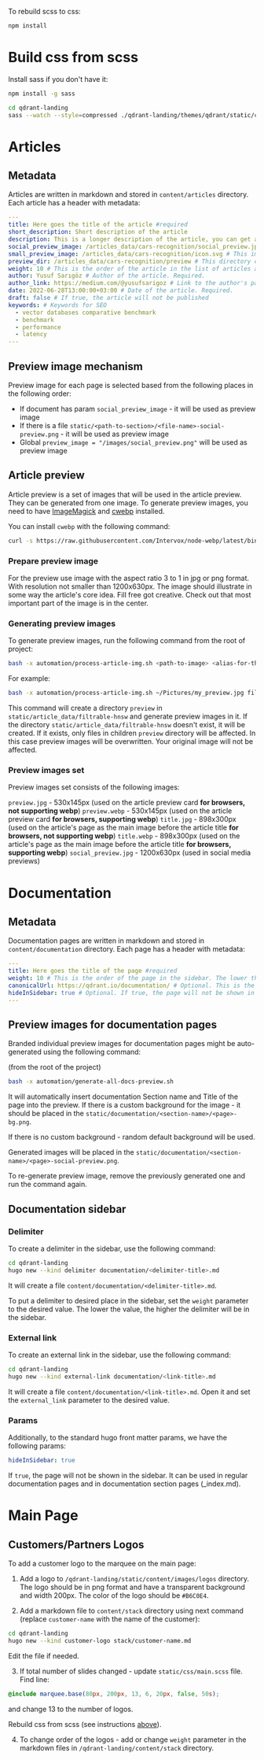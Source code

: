 To rebuild scss to css:

```bash
npm install
```

# Build css from scss

Install sass if you don't have it:

```bash
npm install -g sass
```

``` bash
cd qdrant-landing
sass --watch --style=compressed ./qdrant-landing/themes/qdrant/static/css/main.scss ./qdrant-landing/themes/qdrant/static/css/main.css
```

# Articles

## Metadata

Articles are written in markdown and stored in `content/articles` directory. Each article has a header with metadata:

```yaml
---
title: Here goes the title of the article #required
short_description: Short description of the article
description: This is a longer description of the article, you can get a little bit more wordly here. Try to keep it under 140 characters. #required
social_preview_image: /articles_data/cars-recognition/social_preview.jpg # This image will be used in social media previews, should be 1200x630px. Required.
small_preview_image: /articles_data/cars-recognition/icon.svg # This image will be used in the list of articles at the footer, should be 40x40px
preview_dir: /articles_data/cars-recognition/preview # This directory contains images that will be used in the article preview. They can be generated from one image. Read more below. Required.
weight: 10 # This is the order of the article in the list of articles at the footer. The lower the number, the higher the article will be in the list.
author: Yusuf Sarıgöz # Author of the article. Required.
author_link: https://medium.com/@yusufsarigoz # Link to the author's page. Required.
date: 2022-06-28T13:00:00+03:00 # Date of the article. Required.
draft: false # If true, the article will not be published
keywords: # Keywords for SEO
  - vector databases comparative benchmark
  - benchmark
  - performance
  - latency
---
```

## Preview image mechanism

Preview image for each page is selected based from the following places in the following order:

- If document has param `social_preview_image` - it will be used as preview image
- If there is a file `static/<path-to-section>/<file-name>-social-preview.png` - it will be used as preview image
- Global `preview_image = "/images/social_preview.png"` will be used as preview image

## Article preview

Article preview is a set of images that will be used in the article preview. They can be generated from one image. To generate preview images, you need to have [ImageMagick](https://imagemagick.org/index.php) and [cwebp](https://developers.google.com/speed/webp/download) installed.

You can install `cwebp` with the following command:

```bash
curl -s https://raw.githubusercontent.com/Intervox/node-webp/latest/bin/install_webp | sudo bash
```

### Prepare preview image

For the preview use image with the aspect ratio 3 to 1 in jpg or png format. With resolution not smaller than 1200x630px. The image should illustrate in some way the article's core idea. Fill free got creative. Check out that most important part of the image is in the center.

### Generating preview images

To generate preview images, run the following command from the root of project:

```bash
bash -x automation/process-article-img.sh <path-to-image> <alias-for-the-article>
```

For example:

```bash
bash -x automation/process-article-img.sh ~/Pictures/my_preview.jpg filtrable-hnsw 
```

This command will create a directory `preview` in `static/article_data/filtrable-hnsw` and generate preview images in it. If the directory `static/article_data/filtrable-hnsw` doesn't exist, it will be created. If it exists, only files in children `preview` directory will be affected. In this case preview images will be overwritten. Your original image will not be affected.

### Preview images set

Preview images set consists of the following images:

`preview.jpg` - 530x145px (used on the article preview card **for browsers, not supporting webp**)
`preview.webp` - 530x145px (used on the article preview card **for browsers, supporting webp**)
`title.jpg` - 898x300px (used on the article's page as the main image before the article title **for browsers, not supporting webp**)
`title.webp` - 898x300px (used on the article's page as the main image before the article title **for browsers, supporting webp**)
`social_preview.jpg` - 1200x630px (used in social media previews)

# Documentation

## Metadata

Documentation pages are written in markdown and stored in `content/documentation` directory. Each page has a header with metadata:

```yaml
---
title: Here goes the title of the page #required
weight: 10 # This is the order of the page in the sidebar. The lower the number, the higher the page will be in the sidebar.
canonicalUrl: https://qdrant.io/documentation/ # Optional. This is the canonical url of the page.
hideInSidebar: true # Optional. If true, the page will not be shown in the sidebar. It can be used in regular documentation pages and in documentation section pages (_index.md).
---
```

## Preview images for documentation pages

Branded individual preview images for documentation pages might be auto-generated using the following command:

(from the root of the project)

```bash
bash -x automation/generate-all-docs-preview.sh
```

It will automatically insert documentation Section name and Title of the page into the preview.
If there is a custom background for the image - it should be placed in the `static/documentation/<section-name>/<page>-bg.png`.
<!-- (Use midjourney and one of the styles https://www.notion.so/qdrant/Midjourney-styles-a8dbc94761a74bb287a8a8ad05d593d1 to generate the background) -->

If there is no custom background - random default background will be used.

Generated images will be placed in the `static/documentation/<section-name>/<page>-social-preview.png`.

To re-generate preview image, remove the previously generated one and run the command again.

## Documentation sidebar

### Delimiter

To create a delimiter in the sidebar, use the following command:

``` bash
cd qdrant-landing
hugo new --kind delimiter documentation/<delimiter-title>.md
```

It will create a file `content/documentation/<delimiter-title>.md`.

To put a delimiter to desired place in the sidebar, set the `weight` parameter to the desired value. The lower the value, the higher the delimiter will be in the sidebar.

### External link

To create an external link in the sidebar, use the following command:

``` bash
cd qdrant-landing
hugo new --kind external-link documentation/<link-title>.md
```

It will create a file `content/documentation/<link-title>.md`. Open it and set the `external_link` parameter to the desired value.

### Params

Additionally, to the standard hugo front matter params, we have the following params:

```yaml
hideInSidebar: true
```

If `true`, the page will not be shown in the sidebar. It can be used in regular documentation pages and in documentation section pages (_index.md).

# Main Page

## Customers/Partners Logos

To add a customer logo to the marquee on the main page:

1. Add a logo to `/qdrant-landing/static/content/images/logos` directory. The logo should be in png format and have a transparent background and width 200px. The color of the logo should be `#B6C0E4`.
 
2. Add a markdown file to `content/stack` directory using next command (replace `customer-name` with the name of the customer):

``` bash
cd qdrant-landing
hugo new --kind customer-logo stack/customer-name.md
```

Edit the file if needed.

3. If total number of slides changed - update `static/css/main.scss` file. Find line:

```scss
@include marquee.base(80px, 200px, 13, 6, 20px, false, 50s);
```

and change 13 to the number of logos.

Rebuild css from scss (see instructions [above](#build-css-from-scss)).

4. To change order of the logos - add or change `weight` parameter in the markdown files in `/qdrant-landing/content/stack` directory.
